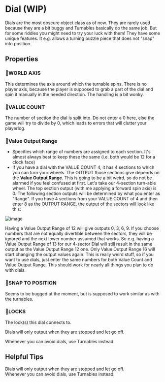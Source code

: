 # Dial (WIP)
Dials are the most obscure object class as of now. They are rarely used because they are a bit buggy and Turnables basically do the same job. But for some riddles you might need to try your luck with them! They have some unique features. It e.g. allows a turning puzzle piece that does not "snap" into position.

## Properties

### :small_orange_diamond:WORLD AXIS
This determines the axis around which the turnable spins. There is no player axis, because the player is supposed to grab a part of the dial and spin it manually in the needed direction. The handling is a bit wonky.

### :small_orange_diamond:VALUE COUNT
The number of section the dial is split into. Do not enter a 0 here, else the game will try to divide by 0, which leads to errors that will clutter your playerlog.

### :small_orange_diamond:Value Output Range
- Specifies which range of numbers are assigned to each section. It's almost always best to keep these the same (i.e. both would be 12 for a clock face)
- If you have a dial with the VALUE COUNT 4, it has 4 sections to which you can turn your wheels. The OUTPUT those sections give depends on the **Value Output Range**. This is going to be a bit weird, so do not be alarmed if you feel confused at first. Let's take our 4-section turn-able wheel. The top section output (with me applying a forward spin axis) is 0. The following section outputs will be determined by what you enter as "Range". If you have 4 sections from your VALUE COUNT of 4 and then enter 8 as the OUTPUT RANGE, the output of the sectors will look like this:

![image](https://user-images.githubusercontent.com/2043673/194778150-4a5b6870-48e3-4283-b26a-42b4b1252d79.png)

Having a Value Output Range of 12 will give outputs 0, 3, 6, 9.
If you choose numbers that are not equally divertible between the sectors, they will be ignored and the next lower number assumed that works. So e.g. having a Value Output Range of 13 for our 4-sector Dial will still result in the same output as the Value Output Range 12 one. Only Value Output Range 16 will start changing the output values again.
This is really weird stuff, so if you want to use dials, just enter the same numbers for both Value Count and Value Output Range. This should work for nearly all things you plan to do with dials.

### :small_orange_diamond:SNAP TO POSITION
Seems to be bugged at the moment, but is supposed to work similar as with the turnables.

### :small_orange_diamond:LOCKS
The lock(s) this dial connects to.

Dials will only output when they are stopped and let go off.

Whenever you can avoid dials, use Turnables instead.

## Helpful Tips
<div className="highlight-div">
    Dials will only output when they are stopped and let go off.
</div>

<div className="highlight-div">
    Whenever you can avoid dials, use Turnables instead.
</div>